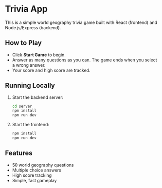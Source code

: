 # Trivia App

This is a simple world geography trivia game built with React (frontend) and Node.js/Express (backend).

## How to Play

- Click **Start Game** to begin.
- Answer as many questions as you can. The game ends when you select a wrong answer.
- Your score and high score are tracked.

## Running Locally

1. Start the backend server:
   ```bash
   cd server
   npm install
   npm run dev
   ```
2. Start the frontend:
   ```bash
   npm install
   npm run dev
   ```

## Features

- 50 world geography questions
- Multiple choice answers
- High score tracking
- Simple, fast gameplay
